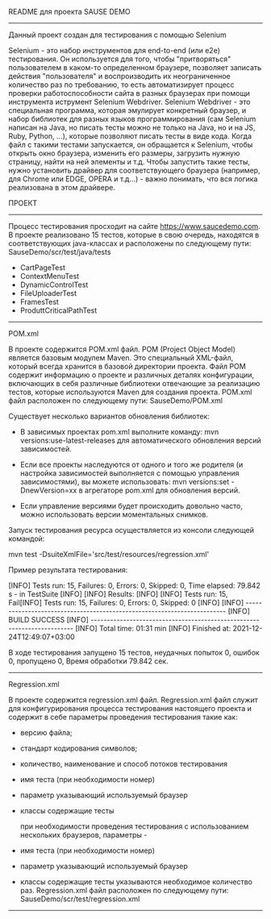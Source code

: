 README для проекта SAUSE DEMO
______________________________
Данный проект создан для тестирования с помощью Selenium

Selenium - это набор инструментов для end-to-end (или e2e) тестирования.
Он используется для того, чтобы "притворяться" пользователем в каком-то определенном браузере,
позволяет записать действия "пользователя" и воспроизводить их неограниченное количество раз по требованию,
то есть автоматизирует процесс проверки работоспособности сайта в разных браузерах при помощи инструмента иструмент Selenium Webdriver.
Selenium Webdriver - это специальная программа, которая эмулирует конкретный браузер, и набор библиотек для разных языков программирования
(сам Selenium написан на Java, но писать тесты можно не только на Java, но и на JS, Ruby, Python, ...), которые позволяют писать тесты в виде кода.
Когда файл с такими тестами запускается, он обращается к Selenium, чтобы открыть окно браузера, изменить его размеры,
загрузить нужную страницу, найти на ней элементы и т.д. Чтобы запустить такие тесты, нужно установить драйвер для соответствующего браузера
(например, для Chrome или EDGE, OPERA и т.д...) - важно понимать, что вся логика реализована в этом драйвере.

ПРОЕКТ
______________________________

Процесс тестирования просходит на сайте https://www.saucedemo.com.
В проекте реализовано 15 тестов, которые в свою очередь, находятся в соответствующих java-классах и расположены по следующему пути:
SauseDemo/scr/test/java/tests

- CartPageTest
- ContextMenuTest
- DynamicControlTest
- FileUploaderTest
- FramesTest
- ProduttCriticalPathTest
______________________________

POM.xml

В проекте содержится POM.xml файл.
POM (Project Object Model) является базовым модулем Maven. Это специальный XML-файл, который всегда хранится в базовой директории проекта.
Файл POM содержит информацию о проекте и различных деталях конфигурации, включающих в себя различные библиотеки отвечающие за реализацию тестов,
которые используются Maven для создания проекта.
POM.xml файл расположен по следующему пути:
SauseDemo/POM.xml

Существует несколько вариантов обновления библиотек:

* В зависимых проектах pom.xml выполните команду: mvn versions:use-latest-releases для автоматического обновления версий зависимостей.

* Если все проекты наследуются от одного и того же родителя (и настройка зависимостей выполняется с помощью управления зависимостями),
вы можете использовать: mvn versions:set -DnewVersion=xx в агрегаторе pom.xml для обновления версий.

* Если управление версиями будет происходить довольно часто, можно использовать версии моментальных снимков.

Запуск тестирования ресурса осуществляется из консоли следующей командой:

mvn test -DsuiteXmlFile='src/test/resources/regression.xml'

Пример результата тестирования:

[INFO] Tests run: 15, Failures: 0, Errors: 0, Skipped: 0, Time elapsed: 79.842 s - in TestSuite
[INFO]
[INFO] Results:
[INFO]
[INFO] Tests run: 15, Fail[INFO] Tests run: 15, Failures: 0, Errors: 0, Skipped: 0
[INFO]
[INFO] ------------------------------------------------------------------------
[INFO] BUILD SUCCESS
[INFO] ------------------------------------------------------------------------
[INFO] Total time:  01:31 min
[INFO] Finished at: 2021-12-24T12:49:07+03:00

В ходе тестирования запущено 15 тестов, неудачных попыток 0, ошибок 0, пропущено 0, Время обработки 79.842 сек.
______________________________

Regression.xml

В проекте содержится regression.xml файл.
Regression.xml файл служит для конфигурирования процесса тестирования настоящего проекта и содержит в себе параметры проведения тестирования такие как:

- версию файла;
- стандарт кодирования символов;
- количество, наименование и способ потоков тестирования
- имя теста (при необходимости номер)
- параметр указывающий используемый браузер
- классы содержащие тесты

   при необходимости проведения тестирования с использованием нескольких браузеров, параметры -

- имя теста (при необходимости номер)
- параметр указывающий используемый браузер
- классы содержащие тесты
  указываются необходимое количество раз.
  Regression.xml файл расположен по следующему пути:
  SauseDemo/scr/test/regression.xml
______________________________

